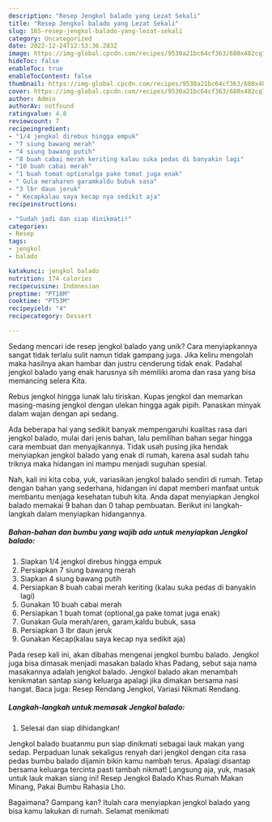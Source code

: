 ```yaml
---
description: "Resep Jengkol balado yang Lezat Sekali"
title: "Resep Jengkol balado yang Lezat Sekali"
slug: 165-resep-jengkol-balado-yang-lezat-sekali
category: Uncategorized
date: 2022-12-24T12:53:36.283Z
image: https://img-global.cpcdn.com/recipes/9530a21bc64cf363/680x482cq70/jengkol-balado-foto-resep-utama.jpg
hideToc: false
enableToc: true
enableTocContent: false
thumbnail: https://img-global.cpcdn.com/recipes/9530a21bc64cf363/680x482cq70/jengkol-balado-foto-resep-utama.jpg
cover: https://img-global.cpcdn.com/recipes/9530a21bc64cf363/680x482cq70/jengkol-balado-foto-resep-utama.jpg
author: Admin
authorAv: notfound
ratingvalue: 4.8
reviewcount: 7
recipeingredient:
- "1/4 jengkol direbus hingga empuk"
- "7 siung bawang merah"
- "4 siung bawang putih"
- "8 buah cabai merah keriting kalau suka pedas di banyakin lagi"
- "10 buah cabai merah"
- "1 buah tomat optionalga pake tomat juga enak"
- " Gula meraharen garamkaldu bubuk sasa"
- "3 lbr daun jeruk"
- " Kecapkalau saya kecap nya sedikit aja"
recipeinstructions:

- "Sudah jadi dan siap dinikmati!"
categories:
- Resep
tags:
- jengkol
- balado

katakunci: jengkol balado 
nutrition: 174 calories
recipecuisine: Indonesian
preptime: "PT18M"
cooktime: "PT53M"
recipeyield: "4"
recipecategory: Dessert

---
```





Sedang mencari ide resep jengkol balado yang unik? Cara menyiapkannya sangat tidak terlalu sulit namun tidak gampang juga. Jika keliru mengolah maka hasilnya akan hambar dan justru cenderung tidak enak. Padahal jengkol balado yang enak harusnya sih memiliki aroma dan rasa yang bisa memancing selera Kita.





Rebus jengkol hingga lunak lalu tiriskan. Kupas jengkol dan memarkan masing-masing jengkol dengan ulekan hingga agak pipih. Panaskan minyak dalam wajan dengan api sedang.

Ada beberapa hal yang sedikit banyak mempengaruhi kualitas rasa dari jengkol balado, mulai dari jenis bahan, lalu pemilihan bahan segar hingga cara membuat dan menyajikannya. Tidak usah pusing jika hendak menyiapkan jengkol balado yang enak di rumah, karena asal sudah tahu triknya maka hidangan ini mampu menjadi suguhan spesial.






Nah, kali ini kita coba, yuk, variasikan jengkol balado sendiri di rumah. Tetap dengan bahan yang sederhana, hidangan ini dapat memberi manfaat untuk membantu menjaga kesehatan tubuh kita. Anda dapat menyiapkan Jengkol balado memakai 9 bahan dan 0 tahap pembuatan. Berikut ini langkah-langkah dalam menyiapkan hidangannya.

<!--inarticleads1-->

##### Bahan-bahan dan bumbu yang wajib ada untuk menyiapkan Jengkol balado:

1. Siapkan 1/4 jengkol direbus hingga empuk
1. Persiapkan 7 siung bawang merah
1. Siapkan 4 siung bawang putih
1. Persiapkan 8 buah cabai merah keriting (kalau suka pedas di banyakin lagi)
1. Gunakan 10 buah cabai merah
1. Persiapkan 1 buah tomat (optional,ga pake tomat juga enak)
1. Gunakan  Gula merah/aren, garam,kaldu bubuk, sasa
1. Persiapkan 3 lbr daun jeruk
1. Gunakan  Kecap(kalau saya kecap nya sedikit aja)


Pada resep kali ini, akan dibahas mengenai jengkol bumbu balado. Jengkol juga bisa dimasak menjadi masakan balado khas Padang, sebut saja nama masakannya adalah jengkol balado. Jengkol balado akan menambah kenikmatan santap siang keluarga apalagi jika dimakan bersama nasi hangat. Baca juga: Resep Rendang Jengkol, Variasi Nikmati Rendang. 

<!--inarticleads2-->

##### Langkah-langkah untuk memasak Jengkol balado:


1. Selesai dan siap dihidangkan!

Jengkol balado buatanmu pun siap dinikmati sebagai lauk makan yang sedap. Perpaduan lunak sekaligus renyah dari jengkol dengan cita rasa pedas bumbu balado dijamin bikin kamu nambah terus. Apalagi disantap bersama keluarga tercinta pasti tambah nikmat! Langsung aja, yuk, masak untuk lauk makan siang ini! Resep Jengkol Balado Khas Rumah Makan Minang, Pakai Bumbu Rahasia Lho. 

Bagaimana? Gampang kan? Itulah cara menyiapkan jengkol balado yang bisa kamu lakukan di rumah. Selamat menikmati
